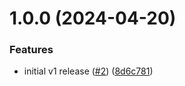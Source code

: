 # 1.0.0 (2024-04-20)


### Features

* initial v1 release ([#2](https://github.com/mikesmithgh/git-prompt-string-lualine.nvim/issues/2)) ([8d6c781](https://github.com/mikesmithgh/git-prompt-string-lualine.nvim/commit/8d6c781576ec7fdc54fef9c9b4889401e626d27c))

